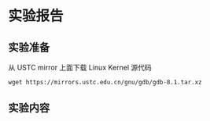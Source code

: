 # 实验报告

## 实验准备

从 USTC mirror 上面下载 Linux Kernel 源代码

```shell
wget https://mirrors.ustc.edu.cn/gnu/gdb/gdb-8.1.tar.xz
```



## 实验内容

